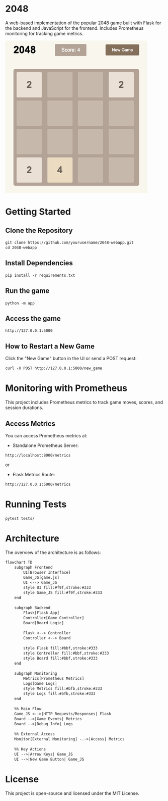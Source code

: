 # 2048
A web-based implementation of the popular 2048 game built with Flask for the backend and JavaScript for the frontend. Includes Prometheus monitoring for tracking game metrics.

![2048 game image](image/2048_example.png)

# Getting Started
## Clone the Repository
```
git clone https://github.com/yourusername/2048-webapp.git
cd 2048-webapp
```
## Install Dependencies
```
pip install -r requirements.txt
```

## Run the game
```
python -m app
```
## Access the game
```
http://127.0.0.1:5000
```
## How to Restart a New Game
Click the "New Game" button in the UI or send a POST request:
```
curl -X POST http://127.0.0.1:5000/new_game
```

# Monitoring with Prometheus
This project includes Prometheus metrics to track game moves, scores, and session durations.
## Access Metrics
You can access Prometheus metrics at:

- Standalone Prometheus Server:
```
http://localhost:8000/metrics
```
or 

- Flask Metrics Route:
```
http://127.0.0.1:5000/metrics
```

# Running Tests
```
pytest tests/
```

# Architecture
The overview of the architecture is as follows:
```mermaid
flowchart TD
    subgraph Frontend
        UI[Browser Interface]
        Game_JS[game.js]
        UI <--> Game_JS
        style UI fill:#f9f,stroke:#333
        style Game_JS fill:#f9f,stroke:#333
    end

    subgraph Backend
        Flask[Flask App]
        Controller[Game Controller]
        Board[Board Logic]
        
        Flask <--> Controller
        Controller <--> Board
        
        style Flask fill:#bbf,stroke:#333
        style Controller fill:#bbf,stroke:#333
        style Board fill:#bbf,stroke:#333
    end

    subgraph Monitoring
        Metrics[Prometheus Metrics]
        Logs[Game Logs]
        style Metrics fill:#bfb,stroke:#333
        style Logs fill:#bfb,stroke:#333
    end

    %% Main Flow
    Game_JS <-->|HTTP Requests/Responses| Flask
    Board -->|Game Events| Metrics
    Board -->|Debug Info| Logs

    %% External Access
    Monitor[External Monitoring] -.->|Access| Metrics

    %% Key Actions
    UI -->|Arrow Keys| Game_JS
    UI -->|New Game Button| Game_JS
```

# License

This project is open-source and licensed under the MIT License.

